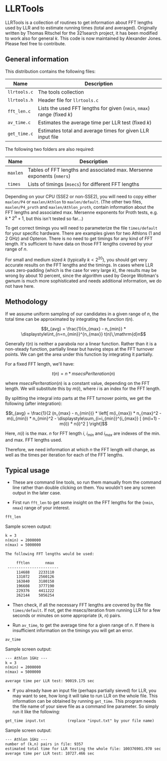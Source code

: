 # LLRTools

LLRTools is a collection of routines to get information about FFT lengths used by LLR
and to estimate running times (total and averaged).  Originally written by Thomas
Ritschel for the 321search project, it has been modified to work also for general *k*.
This code is now maintained by Alexander Jones. Please feel free to contribute.


## General information

This distribution contains the following files:

| Name | Description |
| ---- | ----------- |
| `llrtools.c` | The tools collection |
| `llrtools.h` | Header file for `llrtools.c` |
| `fft_len.c` | Lists the used FFT lengths for given (`nmin`, `nmax`) range (fixed *k*) |
| `av_time.c` | Estimates the average time per LLR test (fixed *k*) |
| `get_time.c` | Estimates total and average times for given LLR input file |

The following two folders are also required:

| Name | Description |
| ---- | ----------- |
| `maxlen` | Tables of FFT lengths and associated max. Mersenne exponents (`nmers`) |
| `times` | Lists of timings (`msecs`) for different FFT lengths |

Depending on your CPU (SSE2 or non-SSE2), you will need to copy either `maxlen/P4`
or `maxlen/Athlon` to `maxlen/default`.  (The other two files, `maxlen/P4_proth` and
`maxlen/Athlon_proth`, contain information about the FFT lengths and associated
max. Mersenne exponents for Proth tests, e.g. $k*2^n+1$, but this isn't tested so far...)

To get correct timings you will need to parameterize the file `times/default` for your
specific hardware.  There are examples given for two Athlons (1 and 2 GHz) and Opteron.
There is no need to get timings for any kind of FFT length.  It's sufficient to have
data on those FFT lengths covered by your range of *n*.

For small and medium sized *k* (typically $k < 2^{20}$), you should get very accurate results
on the FFT lengths and the timings.  In cases where LLR uses zero-padding (which is the
case for very large *k*), the results may be wrong by about 10 percent, since the algorithm
used by George Woltman's gwnum is much more sophisticated and needs additional information,
we do not have here.


## Methodology

If we assume uniform sampling of our candidates in a given range of *n*, the total time
can be approximated by integrating the function $t(n)$.

$$t_{avg} = \frac{1}{n_{max} - n_{min}} * \displaystyle\int_{n=n_{min}}^{n_{max}} t(n)\,\mathrm{d}n$$

Generally $t(n)$ is neither a parabola nor a linear function.  Rather than it is a
non-steady function, partially linear but having steps at the FFT turnover points.
We can get the area under this function by integrating it partially.

For a fixed FFT length, we'll have:

$$t(n) = n * msecsPerIteration(n)$$

where $msecsPerIteration(n)$ is a constant value, depending on the FFT length.
We will substitute this by $m(i)$, where *i* is an index for the FFT length.

By splitting the integral into parts at the FFT turnover points, we get the following
(after integration):

$$t_{avg} = \frac{1}{2 (n_{max} - n_{min})} * \left[ m(i_{max}) * n_{max}^2 - m(i_{min}) * n_{min}^2 - \displaystyle\sum_{i=i_{min}}^{i_{max}} [ (m(i+1) - m(i)) * n(i)^2 ] \right]$$

Here, $n(i)$ is the max. *n* for FFT length *i*, $i_{min}$ and $i_{max}$ are indexes of the min. and
max. FFT lengths used.

Therefore, we need information at which *n* the FFT length will change, as well as the
times per iteration for each of the FFT lengths.


## Typical usage

- These are command line tools, so run them manually from the command line rather than
  double clicking on them.  You wouldn't see any screen output in the later case.

- First run `fft_len` to get some insight on the FFT lengths for the (`nmin`, `nmax`) range
  of your interest.

```txt
fft_len
```

  Sample screen output:

```txt
k = 3
n(min) = 2000000
n(max) = 5000000

The following FFT lengths would be used:

     fftlen       nmax
 -----------------------
     114688    2233110
     131072    2560126
     163840    3180158
     196608    3777190
     229376    4411222
     262144    5056254
```

- Then check, if all the necessary FFT lengths are covered by the file `times/default`.
  If not, get the msecs/iteration from running LLR for a few seconds or minutes on some
  appropriate (*k*, *n*) pairs.

- Run `av_time`, to get the average time for a given range of *n*.  If there is insufficient
  information on the timings you will get an error.

```txt
av_time
```

  Sample screen output:

```txt
--- Athlon 1GHz ---
k = 3
n(min) = 2000000
n(max) = 5000000

average time per LLR test: 90019.175 sec
```

- If you already have an input file (perhaps partially sieved) for LLR, you may want to
  see, how long it will take to run LLR on the whole file.
  This information can be obtained by running `get_time`.  This program needs the file name
  of your sieve file as a command line parameter.  So simply run it like the following:

```txt
get_time input.txt          (replace "input.txt" by your file name)
```

  Sample screen output:

```txt
--- Athlon 1GHz ---
number of (k,n) pairs in file: 9357
estimated total time for LLR testing the whole file: 100376901.970 sec
average time per LLR test: 10727.466 sec
```
